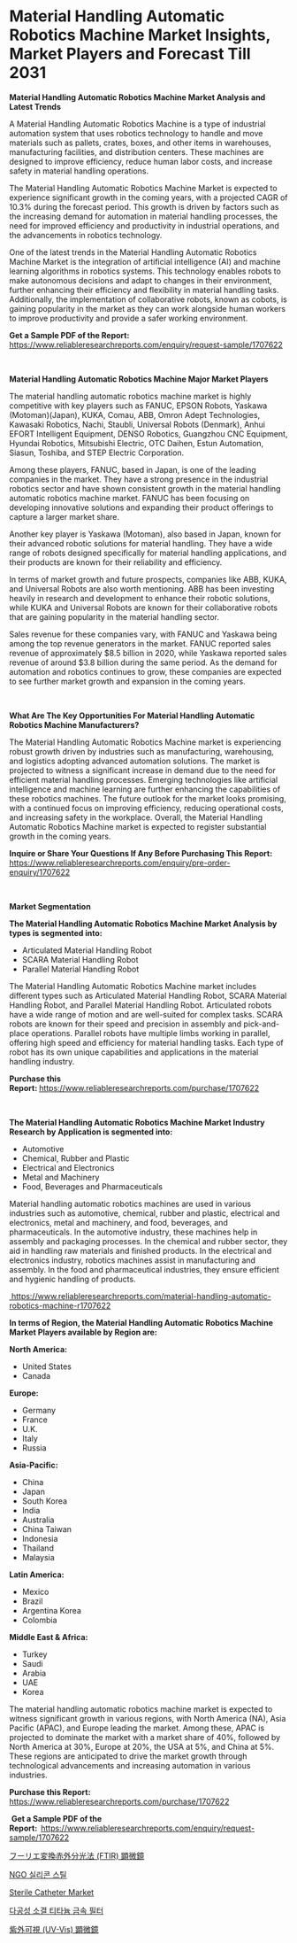<p><h1>Material Handling Automatic Robotics Machine Market Insights, Market Players and Forecast Till 2031</h1></p><p><strong>Material Handling Automatic Robotics Machine Market Analysis and Latest Trends</strong></p>
<p><p>A Material Handling Automatic Robotics Machine is a type of industrial automation system that uses robotics technology to handle and move materials such as pallets, crates, boxes, and other items in warehouses, manufacturing facilities, and distribution centers. These machines are designed to improve efficiency, reduce human labor costs, and increase safety in material handling operations.</p><p>The Material Handling Automatic Robotics Machine Market is expected to experience significant growth in the coming years, with a projected CAGR of 10.3% during the forecast period. This growth is driven by factors such as the increasing demand for automation in material handling processes, the need for improved efficiency and productivity in industrial operations, and the advancements in robotics technology.</p><p>One of the latest trends in the Material Handling Automatic Robotics Machine Market is the integration of artificial intelligence (AI) and machine learning algorithms in robotics systems. This technology enables robots to make autonomous decisions and adapt to changes in their environment, further enhancing their efficiency and flexibility in material handling tasks. Additionally, the implementation of collaborative robots, known as cobots, is gaining popularity in the market as they can work alongside human workers to improve productivity and provide a safer working environment.</p></p>
<p><strong>Get a Sample PDF of the Report:&nbsp;</strong> <a href="https://www.reliableresearchreports.com/enquiry/request-sample/1707622">https://www.reliableresearchreports.com/enquiry/request-sample/1707622</a></p>
<p>&nbsp;</p>
<p><strong>Material Handling Automatic Robotics Machine Major Market Players</strong></p>
<p><p>The material handling automatic robotics machine market is highly competitive with key players such as FANUC, EPSON Robots, Yaskawa (Motoman)(Japan), KUKA, Comau, ABB, Omron Adept Technologies, Kawasaki Robotics, Nachi, Staubli, Universal Robots (Denmark), Anhui EFORT Intelligent Equipment, DENSO Robotics, Guangzhou CNC Equipment, Hyundai Robotics, Mitsubishi Electric, OTC Daihen, Estun Automation, Siasun, Toshiba, and STEP Electric Corporation.</p><p>Among these players, FANUC, based in Japan, is one of the leading companies in the market. They have a strong presence in the industrial robotics sector and have shown consistent growth in the material handling automatic robotics machine market. FANUC has been focusing on developing innovative solutions and expanding their product offerings to capture a larger market share.</p><p>Another key player is Yaskawa (Motoman), also based in Japan, known for their advanced robotic solutions for material handling. They have a wide range of robots designed specifically for material handling applications, and their products are known for their reliability and efficiency.</p><p>In terms of market growth and future prospects, companies like ABB, KUKA, and Universal Robots are also worth mentioning. ABB has been investing heavily in research and development to enhance their robotic solutions, while KUKA and Universal Robots are known for their collaborative robots that are gaining popularity in the material handling sector.</p><p>Sales revenue for these companies vary, with FANUC and Yaskawa being among the top revenue generators in the market. FANUC reported sales revenue of approximately $8.5 billion in 2020, while Yaskawa reported sales revenue of around $3.8 billion during the same period. As the demand for automation and robotics continues to grow, these companies are expected to see further market growth and expansion in the coming years.</p></p>
<p>&nbsp;</p>
<p><strong>What Are The Key Opportunities For Material Handling Automatic Robotics Machine Manufacturers?</strong></p>
<p><p>The Material Handling Automatic Robotics Machine market is experiencing robust growth driven by industries such as manufacturing, warehousing, and logistics adopting advanced automation solutions. The market is projected to witness a significant increase in demand due to the need for efficient material handling processes. Emerging technologies like artificial intelligence and machine learning are further enhancing the capabilities of these robotics machines. The future outlook for the market looks promising, with a continued focus on improving efficiency, reducing operational costs, and increasing safety in the workplace. Overall, the Material Handling Automatic Robotics Machine market is expected to register substantial growth in the coming years.</p></p>
<p><strong>Inquire or Share Your Questions If Any Before Purchasing This Report:</strong> <a href="https://www.reliableresearchreports.com/enquiry/pre-order-enquiry/1707622">https://www.reliableresearchreports.com/enquiry/pre-order-enquiry/1707622</a></p>
<p>&nbsp;</p>
<p><strong>Market Segmentation</strong></p>
<p><strong>The Material Handling Automatic Robotics Machine Market Analysis by types is segmented into:</strong></p>
<p><ul><li>Articulated Material Handling Robot</li><li>SCARA Material Handling Robot</li><li>Parallel Material Handling Robot</li></ul></p>
<p><p>The Material Handling Automatic Robotics Machine market includes different types such as Articulated Material Handling Robot, SCARA Material Handling Robot, and Parallel Material Handling Robot. Articulated robots have a wide range of motion and are well-suited for complex tasks. SCARA robots are known for their speed and precision in assembly and pick-and-place operations. Parallel robots have multiple limbs working in parallel, offering high speed and efficiency for material handling tasks. Each type of robot has its own unique capabilities and applications in the material handling industry.</p></p>
<p><strong>Purchase this Report:&nbsp;</strong><a href="https://www.reliableresearchreports.com/purchase/1707622">https://www.reliableresearchreports.com/purchase/1707622</a></p>
<p>&nbsp;</p>
<p><strong>The Material Handling Automatic Robotics Machine Market Industry Research by Application is segmented into:</strong></p>
<p><ul><li>Automotive</li><li>Chemical, Rubber and Plastic</li><li>Electrical and Electronics</li><li>Metal and Machinery</li><li>Food, Beverages and Pharmaceuticals</li></ul></p>
<p><p>Material handling automatic robotics machines are used in various industries such as automotive, chemical, rubber and plastic, electrical and electronics, metal and machinery, and food, beverages, and pharmaceuticals. In the automotive industry, these machines help in assembly and packaging processes. In the chemical and rubber sector, they aid in handling raw materials and finished products. In the electrical and electronics industry, robotics machines assist in manufacturing and assembly. In the food and pharmaceutical industries, they ensure efficient and hygienic handling of products.</p></p>
<p><a href="https://www.reliableresearchreports.com/material-handling-automatic-robotics-machine-r1707622">&nbsp;https://www.reliableresearchreports.com/material-handling-automatic-robotics-machine-r1707622</a></p>
<p><strong>In terms of Region, the Material Handling Automatic Robotics Machine Market Players available by Region are:</strong></p>
<p>
    <p> <strong> North America: </strong>
        <ul>
            <li>United States</li>
            <li>Canada</li>
        </ul>
        </p> 
    <p> <strong> Europe: </strong>
        <ul>
            <li>Germany</li>
            <li>France</li>
            <li>U.K.</li>
            <li>Italy</li>
            <li>Russia</li>
        </ul>
        </p> 
    <p> <strong> Asia-Pacific: </strong>
        <ul>
            <li>China</li>
            <li>Japan</li>
            <li>South Korea</li>
            <li>India</li>
            <li>Australia</li>
            <li>China Taiwan</li>
            <li>Indonesia</li>
            <li>Thailand</li>
            <li>Malaysia</li>
        </ul>
        </p> 
    <p> <strong> Latin America: </strong>
        <ul>
            <li>Mexico</li>
            <li>Brazil</li>
            <li>Argentina Korea</li>
            <li>Colombia</li>
        </ul>
        </p> 
    <p> <strong> Middle East & Africa: </strong>
        <ul>
            <li>Turkey</li>
            <li>Saudi</li>
            <li>Arabia</li>
            <li>UAE</li>
            <li>Korea</li>
        </ul>
    </p>
    </p>
<p><p>The material handling automatic robotics machine market is expected to witness significant growth in various regions, with North America (NA), Asia Pacific (APAC), and Europe leading the market. Among these, APAC is projected to dominate the market with a market share of 40%, followed by North America at 30%, Europe at 20%, the USA at 5%, and China at 5%. These regions are anticipated to drive the market growth through technological advancements and increasing automation in various industries.</p></p>
<p><strong>Purchase this Report: </strong><a href="https://www.reliableresearchreports.com/purchase/1707622">https://www.reliableresearchreports.com/purchase/1707622</a></p>
<p>&nbsp;<strong>Get a Sample PDF of the Report:&nbsp;&nbsp;</strong><a href="https://www.reliableresearchreports.com/enquiry/request-sample/1707622">https://www.reliableresearchreports.com/enquiry/request-sample/1707622</a></p>
<p><strong></strong></p>
<p><p><a href="https://github.com/ycmtqqhvk3273/Market-Research-Report-List-2/blob/main/7797561103396.md">フーリエ変換赤外分光法 (FTIR) 顕微鏡</a></p><p><a href="https://medium.com/@munchkin678568/ngo-%EC%8B%A4%EB%A6%AC%EC%BD%98-%EC%8A%A4%ED%8B%B8-%EC%8B%9C%EC%9E%A5-%EA%B7%9C%EB%AA%A8-%EB%B0%8F-%EC%8B%9C%EC%9E%A5-%EB%8F%99%ED%96%A5-%EC%82%B0%EC%97%85-%EC%A0%84%EB%B0%98-2024%EB%85%84%EB%B6%80%ED%84%B0-2031%EB%85%84-%EC%99%84%EB%B2%BD-%EA%B0%9C%EC%9A%94-42ea24d1c893">NGO 실리콘 스틸</a></p><p><a href="https://github.com/Paul14Anderson63/Market-Research-Report-List-4/blob/main/sterile-catheter-market.md">Sterile Catheter Market</a></p><p><a href="https://medium.com/@eltaroberts01/%EB%8B%A4%EA%B3%B5%EC%84%B1-%EC%8B%9C%EB%A9%98%ED%8B%B0%EB%93%9C-%ED%8B%B0%ED%83%80%EB%8A%84-%EA%B8%88%EC%86%8D-%ED%95%84%ED%84%B0-%EC%8B%9C%EC%9E%A5-%EB%B6%84%EC%84%9D-%EC%97%B0%ED%8F%89%EA%B7%A0-%EC%84%B1%EC%9E%A5%EC%9C%A8-cagr-%EC%8B%9C%EC%9E%A5-%EC%84%B8%EB%B6%84%ED%99%94-%EB%B0%8F-%EC%84%B8%EA%B3%84-%EC%82%B0%EC%97%85-%EA%B0%9C%EC%9A%94-b25c036a04ad">다공성 소결 티타늄 금속 필터</a></p><p><a href="https://github.com/mathieurico66/Market-Research-Report-List-1/blob/main/3783021103397.md">紫外可視 (UV-Vis) 顕微鏡</a></p></p>